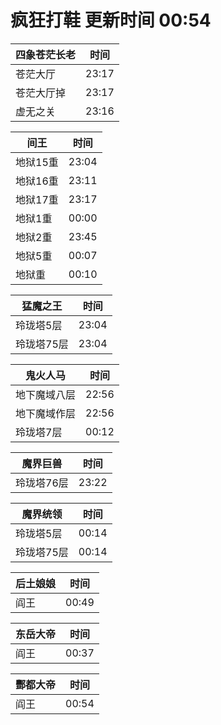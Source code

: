 # 疯狂打鞋 更新时间 00:54

| 四象苍茫长老   | 时间    |
|--------|-------|
| 苍茫大厅 | 23:17 |
| 苍茫大厅掉 | 23:17 |
| 虚无之关 | 23:16 |

| 间王   | 时间    |
|--------|-------|
| 地狱15重 | 23:04 |
| 地狱16重 | 23:11 |
| 地狱17重 | 23:17 |
| 地狱1重 | 00:00 |
| 地狱2重 | 23:45 |
| 地狱5重 | 00:07 |
| 地狱重 | 00:10 |

| 猛魔之王   | 时间    |
|--------|-------|
| 玲珑塔5层 | 23:04 |
| 玲珑塔75层 | 23:04 |

| 鬼火人马   | 时间    |
|--------|-------|
| 地下魔域八层 | 22:56 |
| 地下魔域作层 | 22:56 |
| 玲珑塔7层 | 00:12 |

| 魔界巨兽   | 时间    |
|--------|-------|
| 玲珑塔76层 | 23:22 |

| 魔界统领   | 时间    |
|--------|-------|
| 玲珑塔5层 | 00:14 |
| 玲珑塔75层 | 00:14 |

| 后土娘娘   | 时间    |
|--------|-------|
| 阎王 | 00:49 |

| 东岳大帝   | 时间    |
|--------|-------|
| 阎王 | 00:37 |

| 酆都大帝   | 时间    |
|--------|-------|
| 阎王 | 00:54 |